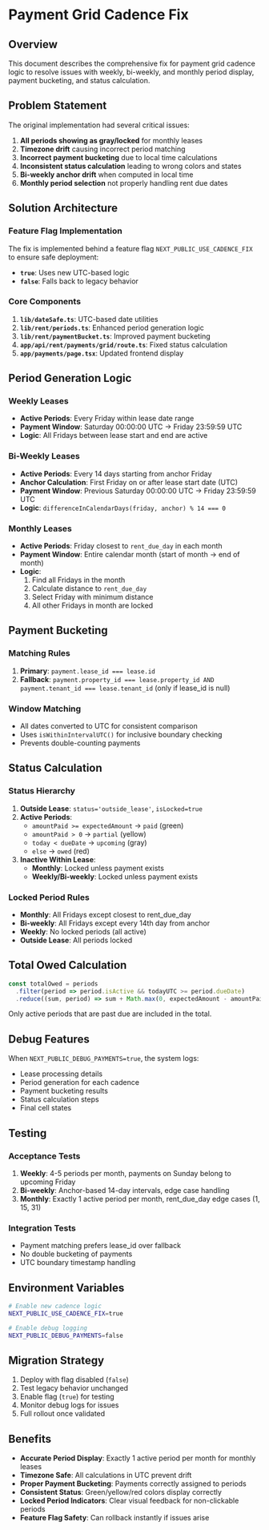 # Payment Grid Cadence Fix

## Overview

This document describes the comprehensive fix for payment grid cadence logic to resolve issues with weekly, bi-weekly, and monthly period display, payment bucketing, and status calculation.

## Problem Statement

The original implementation had several critical issues:

1. **All periods showing as gray/locked** for monthly leases
2. **Timezone drift** causing incorrect period matching
3. **Incorrect payment bucketing** due to local time calculations
4. **Inconsistent status calculation** leading to wrong colors and states
5. **Bi-weekly anchor drift** when computed in local time
6. **Monthly period selection** not properly handling rent due dates

## Solution Architecture

### Feature Flag Implementation

The fix is implemented behind a feature flag `NEXT_PUBLIC_USE_CADENCE_FIX` to ensure safe deployment:

- **`true`**: Uses new UTC-based logic
- **`false`**: Falls back to legacy behavior

### Core Components

1. **`lib/dateSafe.ts`**: UTC-based date utilities
2. **`lib/rent/periods.ts`**: Enhanced period generation logic
3. **`lib/rent/paymentBucket.ts`**: Improved payment bucketing
4. **`app/api/rent/payments/grid/route.ts`**: Fixed status calculation
5. **`app/payments/page.tsx`**: Updated frontend display

## Period Generation Logic

### Weekly Leases
- **Active Periods**: Every Friday within lease date range
- **Payment Window**: Saturday 00:00:00 UTC → Friday 23:59:59 UTC
- **Logic**: All Fridays between lease start and end are active

### Bi-Weekly Leases
- **Active Periods**: Every 14 days starting from anchor Friday
- **Anchor Calculation**: First Friday on or after lease start date (UTC)
- **Payment Window**: Previous Saturday 00:00:00 UTC → Friday 23:59:59 UTC
- **Logic**: `differenceInCalendarDays(friday, anchor) % 14 === 0`

### Monthly Leases
- **Active Periods**: Friday closest to `rent_due_day` in each month
- **Payment Window**: Entire calendar month (start of month → end of month)
- **Logic**: 
  1. Find all Fridays in the month
  2. Calculate distance to `rent_due_day`
  3. Select Friday with minimum distance
  4. All other Fridays in month are locked

## Payment Bucketing

### Matching Rules
1. **Primary**: `payment.lease_id === lease.id`
2. **Fallback**: `payment.property_id === lease.property_id AND payment.tenant_id === lease.tenant_id` (only if lease_id is null)

### Window Matching
- All dates converted to UTC for consistent comparison
- Uses `isWithinIntervalUTC()` for inclusive boundary checking
- Prevents double-counting payments

## Status Calculation

### Status Hierarchy
1. **Outside Lease**: `status='outside_lease'`, `isLocked=true`
2. **Active Periods**:
   - `amountPaid >= expectedAmount` → `paid` (green)
   - `amountPaid > 0` → `partial` (yellow)
   - `today < dueDate` → `upcoming` (gray)
   - `else` → `owed` (red)
3. **Inactive Within Lease**:
   - **Monthly**: Locked unless payment exists
   - **Weekly/Bi-weekly**: Locked unless payment exists

### Locked Period Rules
- **Monthly**: All Fridays except closest to rent_due_day
- **Bi-weekly**: All Fridays except every 14th day from anchor
- **Weekly**: No locked periods (all active)
- **Outside Lease**: All periods locked

## Total Owed Calculation

```typescript
const totalOwed = periods
  .filter(period => period.isActive && todayUTC >= period.dueDate)
  .reduce((sum, period) => sum + Math.max(0, expectedAmount - amountPaid), 0)
```

Only active periods that are past due are included in the total.

## Debug Features

When `NEXT_PUBLIC_DEBUG_PAYMENTS=true`, the system logs:

- Lease processing details
- Period generation for each cadence
- Payment bucketing results
- Status calculation steps
- Final cell states

## Testing

### Acceptance Tests

1. **Weekly**: 4-5 periods per month, payments on Sunday belong to upcoming Friday
2. **Bi-weekly**: Anchor-based 14-day intervals, edge case handling
3. **Monthly**: Exactly 1 active period per month, rent_due_day edge cases (1, 15, 31)

### Integration Tests

- Payment matching prefers lease_id over fallback
- No double bucketing of payments
- UTC boundary timestamp handling

## Environment Variables

```bash
# Enable new cadence logic
NEXT_PUBLIC_USE_CADENCE_FIX=true

# Enable debug logging
NEXT_PUBLIC_DEBUG_PAYMENTS=false
```

## Migration Strategy

1. Deploy with flag disabled (`false`)
2. Test legacy behavior unchanged
3. Enable flag (`true`) for testing
4. Monitor debug logs for issues
5. Full rollout once validated

## Benefits

- **Accurate Period Display**: Exactly 1 active period per month for monthly leases
- **Timezone Safe**: All calculations in UTC prevent drift
- **Proper Payment Bucketing**: Payments correctly assigned to periods
- **Consistent Status**: Green/yellow/red colors display correctly
- **Locked Period Indicators**: Clear visual feedback for non-clickable periods
- **Feature Flag Safety**: Can rollback instantly if issues arise
